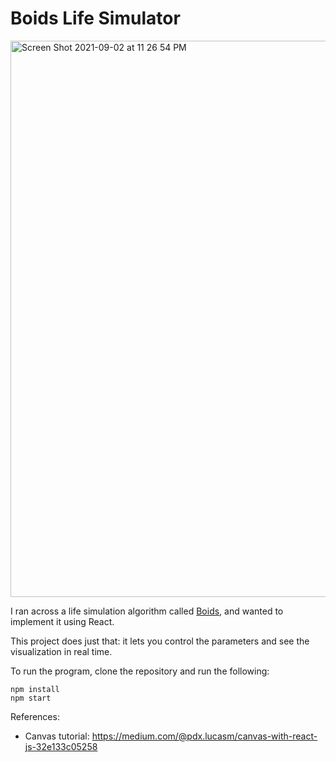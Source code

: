 # Boids Life Simulator
<img width="890" alt="Screen Shot 2021-09-02 at 11 26 54 PM" src="https://user-images.githubusercontent.com/8319613/131911525-ed9b535e-046b-4f9d-bfde-7fa1ca9f40d6.png">

I ran across a life simulation algorithm called [Boids](https://en.wikipedia.org/wiki/Boids), and wanted to implement it using React.

This project does just that: it lets you control the parameters and see the visualization in real time.

To run the program, clone the repository and run the following:
```
npm install
npm start
```

References:
- Canvas tutorial: https://medium.com/@pdx.lucasm/canvas-with-react-js-32e133c05258
